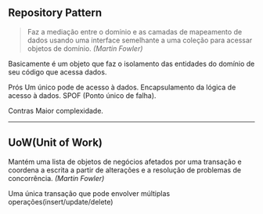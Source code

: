 ## Repository Pattern

> Faz a mediação entre o domínio e as camadas de mapeamento de dados usando uma interface semelhante a uma coleção para acessar objetos de domínio.
*(Martin Fowler)*

Basicamente é um objeto que faz o isolamento das entidades do domínio de seu código que acessa dados.

Prós
Um único pode de acesso à dados.
Encapsulamento da lógica de acesso à dados.
SPOF (Ponto único de falha).

Contras
Maior complexidade.

------------

## UoW(Unit of Work)
> 
Mantém uma lista de objetos de negócios afetados por uma transação e coordena a escrita a partir de alterações e a resolução de problemas de concorrência.
*(Martin Fowler)*

Uma única transação que pode envolver múltiplas operações(insert/update/delete)
